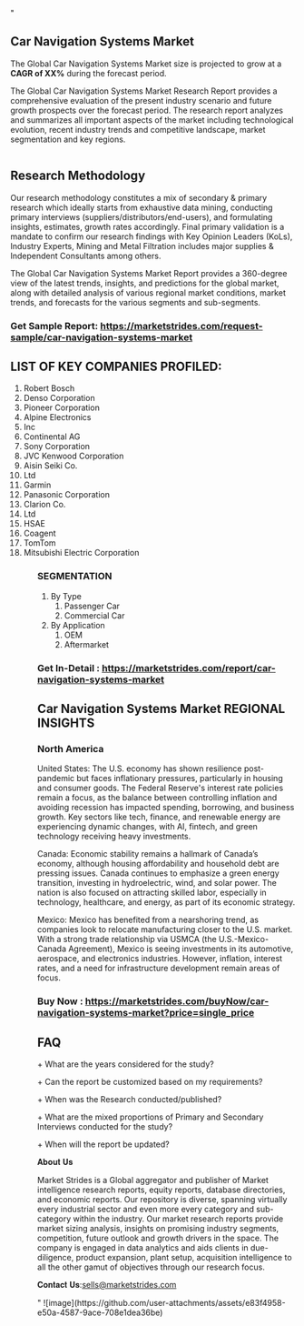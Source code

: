 "<h2>Car Navigation Systems Market</h2>
<p>The Global Car Navigation Systems Market size is projected to grow at a <strong>CAGR of XX%</strong> during the forecast period.</p>
<p>The Global Car Navigation Systems Market Research Report provides a comprehensive evaluation of the present industry scenario and future growth prospects over the forecast period. The research report analyzes and summarizes all important aspects of the market including technological evolution, recent industry trends and competitive landscape, market segmentation and key regions.</p>
<p><img style=""width: 100%;"" src=""https://marketstrides.com//uploads/images/marketstrides-051.png"" alt=""Car Navigation Systems Market Report Analysis"" /></p>
<h2>Research Methodology</h2>
<p>Our research methodology constitutes a mix of secondary &amp; primary research which ideally starts from exhaustive data mining, conducting primary interviews (suppliers/distributors/end-users), and formulating insights, estimates, growth rates accordingly. Final primary validation is a mandate to confirm our research findings with Key Opinion Leaders (KoLs), Industry Experts, Mining and Metal Filtration includes major supplies &amp; Independent Consultants among others.</p>
<p>The Global Car Navigation Systems Market Report provides a 360-degree view of the latest trends, insights, and predictions for the global market, along with detailed analysis of various regional market conditions, market trends, and forecasts for the various segments and sub-segments.</p>
<h3><strong>Get Sample Report: <a href=
https://marketstrides.com/request-sample/car-navigation-systems-market>https://marketstrides.com/request-sample/car-navigation-systems-market</a></strong></h3>
<h2>LIST OF KEY COMPANIES PROFILED:</h2>
<p><ol><li>
Robert Bosch</li><li>Denso Corporation</li><li>Pioneer Corporation</li><li>Alpine Electronics</li><li>Inc</li><li>Continental AG</li><li>Sony Corporation</li><li>JVC Kenwood Corporation</li><li>Aisin Seiki Co.</li><li>Ltd</li><li>Garmin</li><li>Panasonic Corporation</li><li>Clarion Co.</li><li>Ltd</li><li>HSAE</li><li>Coagent</li><li>TomTom</li><li>Mitsubishi Electric Corporation


</li><ol></p>
<h3>SEGMENTATION</h3>
<p><ol><li>By Type<ol><li>Passenger Car</li><li>Commercial Car</li></ol></li><li>By Application<ol><li>OEM</li><li>Aftermarket</li></ol></li></ol></p>
<h3><strong>Get In-Detail : <a href=https://marketstrides.com/report/car-navigation-systems-market>https://marketstrides.com/report/car-navigation-systems-market</a></strong></h3>
<h2>Car Navigation Systems Market REGIONAL INSIGHTS</h2>
<h3>North America</h3>
<p>United States: The U.S. economy has shown resilience post-pandemic but faces inflationary pressures, particularly in housing and consumer goods. The Federal Reserve's interest rate policies remain a focus, as the balance between controlling inflation and avoiding recession has impacted spending, borrowing, and business growth. Key sectors like tech, finance, and renewable energy are experiencing dynamic changes, with AI, fintech, and green technology receiving heavy investments.</p>
<p>Canada: Economic stability remains a hallmark of Canada’s economy, although housing affordability and household debt are pressing issues. Canada continues to emphasize a green energy transition, investing in hydroelectric, wind, and solar power. The nation is also focused on attracting skilled labor, especially in technology, healthcare, and energy, as part of its economic strategy.</p>
<p>Mexico: Mexico has benefited from a nearshoring trend, as companies look to relocate manufacturing closer to the U.S. market. With a strong trade relationship via USMCA (the U.S.-Mexico-Canada Agreement), Mexico is seeing investments in its automotive, aerospace, and electronics industries. However, inflation, interest rates, and a need for infrastructure development remain areas of focus.</p>
<h3><strong>Buy Now : <a href=https://marketstrides.com/buyNow/car-navigation-systems-market?price=single_price>https://marketstrides.com/buyNow/car-navigation-systems-market?price=single_price</a></strong></h3>
<h2>FAQ</h2>
<p>+ What are the years considered for the study?</p>
<p>+ Can the report be customized based on my requirements?</p>
<p>+ When was the Research conducted/published?</p>
<p>+ What are the mixed proportions of Primary and Secondary Interviews conducted for the study?</p>
<p>+ When will the report be updated?</p>
<p>𝐀𝐛𝐨𝐮𝐭 𝐔𝐬</p>
<p>Market Strides is a Global aggregator and publisher of Market intelligence research reports, equity reports, database directories, and economic reports. Our repository is diverse, spanning virtually every industrial sector and even more every category and sub-category within the industry. Our market research reports provide market sizing analysis, insights on promising industry segments, competition, future outlook and growth drivers in the space. The company is engaged in data analytics and aids clients in due-diligence, product expansion, plant setup, acquisition intelligence to all the other gamut of objectives through our research focus.</p>
<p>𝐂𝐨𝐧𝐭𝐚𝐜𝐭 𝐔𝐬:<a href=mailto:sells@marketstrides.com>sells@marketstrides.com</a></p>"
![image](https://github.com/user-attachments/assets/e83f4958-e50a-4587-9ace-708e1dea36be)
